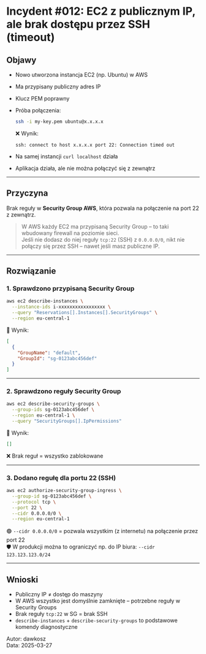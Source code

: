 # Incydent #012: EC2 z publicznym IP, ale brak dostępu przez SSH (timeout)

## Objawy

- Nowo utworzona instancja EC2 (np. Ubuntu) w AWS
- Ma przypisany publiczny adres IP
- Klucz PEM poprawny
- Próba połączenia:

  ```bash
  ssh -i my-key.pem ubuntu@x.x.x.x
  ```

  ❌ Wynik:

  ```
  ssh: connect to host x.x.x.x port 22: Connection timed out
  ```

- Na samej instancji `curl localhost` działa
- Aplikacja działa, ale nie można połączyć się z zewnątrz

---

## Przyczyna

Brak reguły w **Security Group AWS**, która pozwala na połączenie na port 22 z zewnątrz.

> W AWS każdy EC2 ma przypisaną Security Group – to taki wbudowany firewall na poziomie sieci.  
> Jeśli nie dodasz do niej reguły `tcp:22` (SSH) z `0.0.0.0/0`, nikt nie połączy się przez SSH – nawet jeśli masz publiczne IP.

---

## Rozwiązanie

### 1. Sprawdzono przypisaną Security Group

```bash
aws ec2 describe-instances \
  --instance-ids i-xxxxxxxxxxxxxxxxx \
  --query "Reservations[].Instances[].SecurityGroups" \
  --region eu-central-1
```

📄 Wynik:

```json
[
  {
    "GroupName": "default",
    "GroupId": "sg-0123abc456def"
  }
]
```

---

### 2. Sprawdzono reguły Security Group

```bash
aws ec2 describe-security-groups \
  --group-ids sg-0123abc456def \
  --region eu-central-1 \
  --query "SecurityGroups[].IpPermissions"
```

📄 Wynik:

```json
[]
```

❌ Brak reguł = wszystko zablokowane

---

### 3. Dodano regułę dla portu 22 (SSH)

```bash
aws ec2 authorize-security-group-ingress \
  --group-id sg-0123abc456def \
  --protocol tcp \
  --port 22 \
  --cidr 0.0.0.0/0 \
  --region eu-central-1
```

🟢 `--cidr 0.0.0.0/0` = pozwala wszystkim (z internetu) na połączenie przez port 22  
🛡️ W produkcji można to ograniczyć np. do IP biura: `--cidr 123.123.123.0/24`

---

## Wnioski

- Publiczny IP ≠ dostęp do maszyny
- W AWS wszystko jest domyślnie zamknięte – potrzebne reguły w Security Groups
- Brak reguły `tcp:22` w SG = brak SSH
- `describe-instances` + `describe-security-groups` to podstawowe komendy diagnostyczne

Autor: dawkosz  
Data: 2025-03-27

